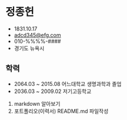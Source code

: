 # 정종헌
+ 1831.10.17
+ adcd345@efg.com  
+ 010-%%%%-####
+ 경기도 뉴욕시  

## 학력
+ 2064.03 ~ 2015.08 어느대학교 생명과학과 졸업 
+ 2036.03 ~ 2009.02 저기고등학교 




1. markdown 알아보기
2. 포트폴리오(이력서) README.md 파일작성
